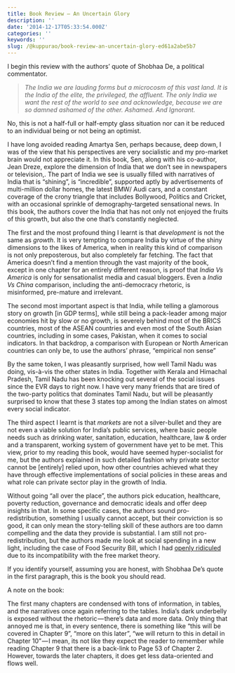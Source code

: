 ```yaml
---
title: Book Review — An Uncertain Glory
description: ''
date: '2014-12-17T05:33:54.000Z'
categories: ''
keywords: ''
slug: /@kuppurao/book-review-an-uncertain-glory-ed61a2abe5b7
---
```


I begin this review with the authors’ quote of Shobhaa De, a political commentator.

> _The India we are lauding forms but a microcosm of this vast land. It is the India of the elite, the privileged, the affluent. The only India we want the rest of the world to see and acknowledge, because we are so damned ashamed of the other. Ashamed. And Ignorant._

No, this is not a half-full or half-empty glass situation nor can it be reduced to an individual being or not being an optimist.

I have long avoided reading Amartya Sen, perhaps because, deep down, I was of the view that his perspectives are very socialistic and my pro-market brain would not appreciate it. In this book, Sen, along with his co-author, Jean Dreze, explore the dimension of India that we don’t see in newspapers or television,. The part of India we see is usually filled with narratives of India that is “shining”, is “incredible”, supported aptly by advertisements of multi-million dollar homes, the latest BMW/ Audi cars, and a constant coverage of the crony triangle that includes Bollywood, Politics and Cricket, with an occasional sprinkle of demography-targeted sensational news. In this book, the authors cover the India that has not only not enjoyed the fruits of this growth, but also the one that’s constantly neglected.

The first and the most profound thing I learnt is that _development_ is not the same as _growth_. It is very tempting to compare India by virtue of the shiny dimensions to the likes of America, when in reality this kind of comparison is not only preposterous, but also completely far fetching. The fact that America doesn’t find a mention through the vast majority of the book, except in one chapter for an entirely different reason, is proof that _India Vs America_ is only for sensationalist media and casual bloggers. Even a _India Vs China_ comparison, including the anti-democracy rhetoric, is misinformed, pre-mature and irrelevant.

The second most important aspect is that India, while telling a glamorous story on growth \[in GDP terms\], while still being a pack-leader among major economies hit by slow or no growth, is severely behind most of the BRICS countries, most of the ASEAN countries and even most of the South Asian countries, including in some cases, Pakistan, when it comes to social indicators. In that backdrop, a comparison with European or North American countries can only be, to use the authors’ phrase, “empirical non sense”

By the same token, I was pleasantly surprised, how well Tamil Nadu was doing, vis-à-vis the other states in India. Together with Kerala and Himachal Pradesh, Tamil Nadu has been knocking out several of the social issues since the EVR days to right now. I have very many friends that are tired of the two-party politics that dominates Tamil Nadu, but will be pleasantly surprised to know that these 3 states top among the Indian states on almost every social indicator.

The third aspect I learnt is that _markets_ are not a silver-bullet and they are not even a viable solution for India’s public services, where basic people needs such as drinking water, sanitation, education, healthcare, law & order and a transparent, working system of government have yet to be met. This view, prior to my reading this book, would have seemed hyper-socialist for me, but the authors explained in such detailed fashion why private sector cannot be \[entirely\] relied upon, how other countries achieved what they have through effective implementations of social policies in these areas and what role can private sector play in the growth of India.

Without going “all over the place”, the authors pick education, healthcare, poverty reduction, governance and democratic ideals and offer deep insights in that. In some specific cases, the authors sound pro-redistribution, something I usually cannot accept, but their conviction is so good, it can only mean the story-telling skill of these authors are too damn compelling and the data they provide is substantial. I am still not pro-redistribution, but the authors made me look at social spending in a new light, including the case of Food Security Bill, which I had [openly ridiculed](http://kuppurao.com/2013/08/27/there-are-no-free-lunches/ "There are no free lunches…") due to its incompatibility with the free market theory.

If you identify yourself, assuming you are honest, with Shobhaa De’s quote in the first paragraph, this is the book you should read.

A note on the book:

The first many chapters are condensed with tons of information, in tables, and the narratives once again referring to the tables. India’s dark underbelly is exposed without the rhetoric — there’s data and more data. Only thing that annoyed me is that, in every sentence, there is something like “this will be covered in Chapter 9”, “more on this later”, “we will return to this in detail in Chapter 10” — I mean, its not like they expect the reader to remember while reading Chapter 9 that there is a back-link to Page 53 of Chapter 2. However, towards the later chapters, it does get less data-oriented and flows well.
